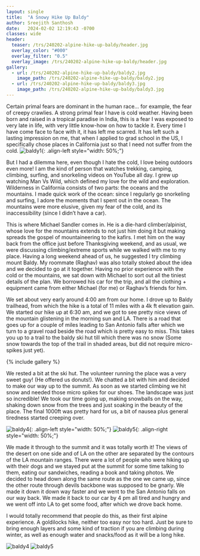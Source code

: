 ```yaml
---
layout: single
title:  "A Snowy Hike Up Baldy"
author: Sreejith Santhosh
date:   2024-02-02 12:19:43 -0700
classes: wide
header:
  teaser: /trs/240202-alpine-hike-up-baldy/header.jpg
  overlay_color: "#000"
  overlay_filter: "0.5"
  overlay_image: /trs/240202-alpine-hike-up-baldy/header.jpg
gallery:
  - url: /trs/240202-alpine-hike-up-baldy/baldy2.jpg
    image_path: /trs/240202-alpine-hike-up-baldy/baldy2.jpg
  - url: /trs/240202-alpine-hike-up-baldy/baldy3.jpg
    image_path: /trs/240202-alpine-hike-up-baldy/baldy3.jpg
---
```


Certain primal fears are dominant in the human race… for example, the fear of creepy crawlies. A strong primal fear I have is cold weather. Having been born and raised in a tropical paradise in India, this is a fear I was exposed to very late in life, with very little know-how on how to tackle it. Every time I have come face to face with it, it has left me scarred. It has left such a lasting impression on me, that when I applied to grad school in the US, I specifically chose places in California just so that I need not suffer from the cold.
![baldy1](/trs/240202-alpine-hike-up-baldy/baldy1.jpg){: .align-left style="width: 50%;"}

But I had a dilemma here, even though I hate the cold, I love being outdoors even more! I am the kind of person that watches trekking, camping, climbing, surfing, and snorkeling videos on YouTube all day. I grew up watching Man Vs Wild, which defined my love for the wild and exploration. Wilderness in California consists of two parts: the oceans and the mountains. I made quick work of the ocean: since I regularly go snorkeling and surfing, I adore the moments that I spent out in the ocean. The mountains were more elusive, given my fear of the cold, and its inaccessibility (since I didn’t have a car).

This is where Michael Sandler comes in. He is a die-hard climber/alpinist, whose love for the mountains extends to not just him doing it but making spreads the gospel of mountaineering to the kafirs. I met him on the way back from the office just before Thanksgiving weekend, and as usual, we were discussing climbing/extreme sports while we walked with me to my place. Having a long weekend ahead of us, he suggested I try climbing mount Baldy. My roommate (Raghav) was also totally stoked about the idea and we decided to go at it together. Having no prior experience with the cold or the mountains, we sat down with Michael to sort out all the tiniest details of the plan. We borrowed his car for the trip, and all the clothing + equipment came from either Michael (for me) or Raghav’s friends for him.

We set about very early around 4:00 am from our home. I drove up to Baldy trailhead, from which the hike is a total of 11 miles with a 4k ft elevation gain. We started our hike up at 6:30 am, and we got to see pretty nice views of the mountain glistening in the morning sun and LA. There is a road that goes up for a couple of miles leading to San Antonio falls after which we turn to a gravel road beside the road which is pretty easy to miss. This takes you up to a trail to the baldy ski hut till which there was no snow (Some snow towards the top of the trail in shaded areas, but did not require micro-spikes just yet).

{% include gallery %}

We rested a bit at the ski hut. The volunteer running the place was a very sweet guy! (He offered us donuts!). We chatted a bit with him and decided to make our way up to the summit. As soon as we started climbing we hit snow and needed those micro spikes for our shoes. The landscape was just so incredible! We took our time going up, making snowballs on the way, shaking down snow from the trees and just soaking in the beauty of the place. The final 1000ft was pretty hard for us, a bit of nausea plus general tiredness started creeping over.

![baldy4](/trs/240202-alpine-hike-up-baldy/baldy4.jpg){: .align-left style="width: 50%;"}
![baldy5](/trs/240202-alpine-hike-up-baldy/baldy5.jpg){: .align-right style="width: 50%;"}


We made it through to the summit and it was totally worth it! The views of the desert on one side and of LA on the other are separated by the contours of the LA mountain ranges. There were a lot of people who were hiking up with their dogs and we stayed put at the summit for some time talking to them, eating our sandwiches, reading a book and taking photos. We decided to head down along the same route as the one we came up, since the other route through devils backbone was supposed to be gnarly. We made it down it down way faster and we went to the San Antonio falls on our way back. We made it back to our car by 4 pm all tired and hungry and we went off into LA to get some food, after which we drove back home.


I would totally recommend that people do this, as their first alpine experience. A goldilocks hike, neither too easy nor too hard. Just be sure to bring enough layers and some kind of traction if you are climbing during winter, as well as enough water and snacks/food as it will be a long hike.


![baldy4](/trs/240202-alpine-hike-up-baldy/baldy6.jpg)
![baldy5](/trs/240202-alpine-hike-up-baldy/baldy7.jpg)
